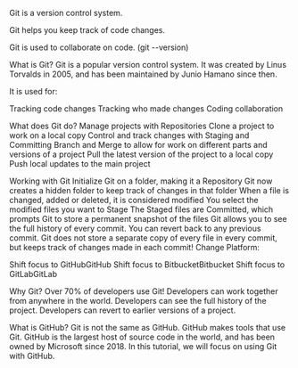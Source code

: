 Git is a version control system.

Git helps you keep track of code changes.

Git is used to collaborate on code.
(git --version)


What is Git?
Git is a popular version control system. It was created by Linus Torvalds in 2005, and has been maintained by Junio Hamano since then.

It is used for:

Tracking code changes
Tracking who made changes
Coding collaboration

What does Git do?
Manage projects with Repositories
Clone a project to work on a local copy
Control and track changes with Staging and Committing
Branch and Merge to allow for work on different parts and versions of a project
Pull the latest version of the project to a local copy
Push local updates to the main project

Working with Git
Initialize Git on a folder, making it a Repository
Git now creates a hidden folder to keep track of changes in that folder
When a file is changed, added or deleted, it is considered modified
You select the modified files you want to Stage
The Staged files are Committed, which prompts Git to store a permanent snapshot of the files
Git allows you to see the full history of every commit.
You can revert back to any previous commit.
Git does not store a separate copy of every file in every commit, but keeps track of changes made in each commit!
Change Platform:

Shift focus to GitHubGitHub
Shift focus to BitbucketBitbucket
Shift focus to GitLabGitLab

Why Git?
Over 70% of developers use Git!
Developers can work together from anywhere in the world.
Developers can see the full history of the project.
Developers can revert to earlier versions of a project.

What is GitHub?
Git is not the same as GitHub.
GitHub makes tools that use Git.
GitHub is the largest host of source code in the world, and has been owned by Microsoft since 2018.
In this tutorial, we will focus on using Git with GitHub.
